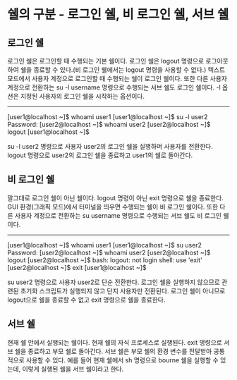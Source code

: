 # 쉘의 구분 - 로그인 쉘, 비 로그인 쉘, 서브 쉘
## 로그인 쉘
로그인 쉘은 로그인할 때 수행되는 기본 쉘이다. 로그인 쉘은 logout 명령으로 로그아웃하여 쉘을 종료할 수 있다.(비 로그인 쉘에서는 logout 명령을 사용할 수 없다.) 텍스트 모드에서 사용자 계정으로 로그인할 때 수행되는 쉘이 로그인 쉘이다. 또한 다른 사용자 계정으로 전환하는 su -l username 명령으로 수행되는 서브 쉘도 로그인 쉘이다. -l 옵션은 지정된 사용자의 로그인 쉘을 시작하는 옵션이다.

------------------------------------------------------------------------------------
[user1@localhost ~]$ whoami
user1
[user1@localhost ~]$ su -l user2
Password:
[user2@localhost ~]$ whoami
user2
[user2@localhost ~]$ logout
[user1@localhost ~]$ 

su -l user2 명령으로 사용자 user2의 로그인 쉘을 실행하며 사용자를 전환한다. logout 명령으로 user2의 로그인 쉘을 종료하고 user1의 쉘로 돌아간다.

## 비 로그인 쉘
말그대로 로그인 쉘이 아닌 쉘이다. logout 명령이 아닌 exit 명령으로 쉘을 종료한다. GUI 환경(그래픽 모드)에서 터미널을 띄우면 수행되는 쉘이 비 로그인 쉘이다. 또한 다른 사용자 계정으로 전환하는 su username 명령으로 수행되는 서브 쉘도 비 로그인 쉘이다.

----------------------------------------------------------------------------------------
[user1@localhost ~]$ whoami
user1
[user1@localhost ~]$ su user2
Password:
[user2@localhost ~]$ whoami
user2
[user2@localhost ~]$ logout
[user2@localhost ~]$ bash: logout: not login shell: use 'exit'
[user2@localhost ~]$ exit
[user1@localhost ~]$ 

su user2 명령으로 사용자 user2로 단순 전환한다. 로그인 쉘을 실행하지 않으므로 관련된 초기화 스크립트가 실행되지 않고 단지 사용자만 전환된다. 로그인 쉘이 아니므로 logout으로 쉘을 종료할 수 없고 exit 명령으로 쉘을 종료한다.

## 서브 쉘
현재 쉘 안에서 실행되는 쉘이다. 현재 쉘의 자식 프로세스로 실행된다. exit 명령으로 서브 쉘을 종료하고 부모 쉘로 돌아간다. 서브 쉘은 부모 쉘의 환경 변수를 전달받아 공통적으로 사용할 수 있다. 예를 들어 현재 쉘에서 sh 명령으로 bourne 쉘을 실행할 수 있는데, 이렇게 실행된 쉘을 서브 쉘이라고 한다.
 